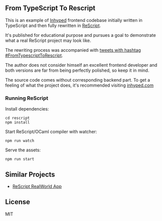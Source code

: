 ## From TypeScript To Rescript

This is an example of [Inhyped](https://inhyped.com/) frontend codebase initially written in TypeScript and then
fully rewritten in [ReScript](https://rescript-lang.org/).

It's published for educational purpose and pursues a goal to demonstrate what a real ReScript project may look like.

The rewriting process was accompanied with [tweets with hashtag #FromTypescriptToRescript](https://twitter.com/hashtag/FromTypescriptToRescript).

The author does not consider himself an excellent frontend developer and both versions are far from being perfectly polished, so keep it in mind.

The source code comes without corresponding backend part. To get a feeling of what the project does,
it's recommended visiting [inhyped.com](https://inhyped.com/)

### Running ReScript

Install dependencies:

```
cd rescript
npm install
```

Start ReScript/OCaml compiler with watcher:

```
npm run watch
```

Serve the assets:

```
npm run start
```

## Similar Projects

* [ReScript RealWorld App](https://github.com/jihchi/rescript-react-realworld-example-app)

## License

MIT
